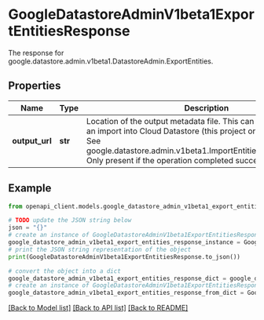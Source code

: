 # GoogleDatastoreAdminV1beta1ExportEntitiesResponse

The response for google.datastore.admin.v1beta1.DatastoreAdmin.ExportEntities.

## Properties

Name | Type | Description | Notes
------------ | ------------- | ------------- | -------------
**output_url** | **str** | Location of the output metadata file. This can be used to begin an import into Cloud Datastore (this project or another project). See google.datastore.admin.v1beta1.ImportEntitiesRequest.input_url. Only present if the operation completed successfully. | [optional] 

## Example

```python
from openapi_client.models.google_datastore_admin_v1beta1_export_entities_response import GoogleDatastoreAdminV1beta1ExportEntitiesResponse

# TODO update the JSON string below
json = "{}"
# create an instance of GoogleDatastoreAdminV1beta1ExportEntitiesResponse from a JSON string
google_datastore_admin_v1beta1_export_entities_response_instance = GoogleDatastoreAdminV1beta1ExportEntitiesResponse.from_json(json)
# print the JSON string representation of the object
print(GoogleDatastoreAdminV1beta1ExportEntitiesResponse.to_json())

# convert the object into a dict
google_datastore_admin_v1beta1_export_entities_response_dict = google_datastore_admin_v1beta1_export_entities_response_instance.to_dict()
# create an instance of GoogleDatastoreAdminV1beta1ExportEntitiesResponse from a dict
google_datastore_admin_v1beta1_export_entities_response_from_dict = GoogleDatastoreAdminV1beta1ExportEntitiesResponse.from_dict(google_datastore_admin_v1beta1_export_entities_response_dict)
```
[[Back to Model list]](../README.md#documentation-for-models) [[Back to API list]](../README.md#documentation-for-api-endpoints) [[Back to README]](../README.md)


